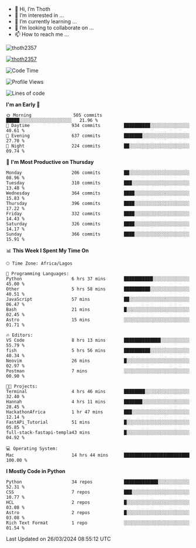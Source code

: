 <!---
thoth2357/thoth2357 is a ✨ special ✨ repository because its `README.md` (this file) appears on your GitHub profile.
You can click the Preview link to take a look at your changes.
--->

- 👋 Hi, I’m Thoth
- 👀 I’m interested in ...
- 🌱 I’m currently learning ...
- 💞️ I’m looking to collaborate on ...
- 📫 How to reach me ...

<p align="left"> <img src="https://komarev.com/ghpvc/?username=thoth2357&label=Profile%20views&color=0e75b6&style=flat" alt="thoth2357" /> </p>

<p align="left"> <a href="https://github.com/ryo-ma/github-profile-trophy"><img src="https://github-profile-trophy.vercel.app/?username=thoth2357&row=1&theme=gruvbox" alt="thoth2357" /></a> </p>

<!--START_SECTION:waka-->
![Code Time](http://img.shields.io/badge/Code%20Time-2%2C798%20hrs%2056%20mins-blue)

![Profile Views](http://img.shields.io/badge/Profile%20Views-15-blue)

![Lines of code](https://img.shields.io/badge/From%20Hello%20World%20I%27ve%20Written-31.0%20million%20lines%20of%20code-blue)

**I'm an Early 🐤** 

```text
🌞 Morning                505 commits         █████░░░░░░░░░░░░░░░░░░░░   21.96 % 
🌆 Daytime                934 commits         ██████████░░░░░░░░░░░░░░░   40.61 % 
🌃 Evening                637 commits         ███████░░░░░░░░░░░░░░░░░░   27.70 % 
🌙 Night                  224 commits         ██░░░░░░░░░░░░░░░░░░░░░░░   09.74 % 
```
📅 **I'm Most Productive on Thursday** 

```text
Monday                   206 commits         ██░░░░░░░░░░░░░░░░░░░░░░░   08.96 % 
Tuesday                  310 commits         ███░░░░░░░░░░░░░░░░░░░░░░   13.48 % 
Wednesday                364 commits         ████░░░░░░░░░░░░░░░░░░░░░   15.83 % 
Thursday                 396 commits         ████░░░░░░░░░░░░░░░░░░░░░   17.22 % 
Friday                   332 commits         ████░░░░░░░░░░░░░░░░░░░░░   14.43 % 
Saturday                 326 commits         ████░░░░░░░░░░░░░░░░░░░░░   14.17 % 
Sunday                   366 commits         ████░░░░░░░░░░░░░░░░░░░░░   15.91 % 
```


📊 **This Week I Spent My Time On** 

```text
🕑︎ Time Zone: Africa/Lagos

💬 Programming Languages: 
Python                   6 hrs 37 mins       ███████████░░░░░░░░░░░░░░   45.00 % 
Other                    5 hrs 58 mins       ██████████░░░░░░░░░░░░░░░   40.51 % 
JavaScript               57 mins             ██░░░░░░░░░░░░░░░░░░░░░░░   06.47 % 
Bash                     21 mins             █░░░░░░░░░░░░░░░░░░░░░░░░   02.45 % 
Astro                    15 mins             ░░░░░░░░░░░░░░░░░░░░░░░░░   01.71 % 

🔥 Editors: 
VS Code                  8 hrs 13 mins       ██████████████░░░░░░░░░░░   55.79 % 
fish                     5 hrs 56 mins       ██████████░░░░░░░░░░░░░░░   40.34 % 
Neovim                   26 mins             █░░░░░░░░░░░░░░░░░░░░░░░░   02.97 % 
Postman                  7 mins              ░░░░░░░░░░░░░░░░░░░░░░░░░   00.90 % 

🐱‍💻 Projects: 
Terminal                 4 hrs 46 mins       ████████░░░░░░░░░░░░░░░░░   32.40 % 
Hannah                   4 hrs 11 mins       ███████░░░░░░░░░░░░░░░░░░   28.45 % 
HackathonAfrica          1 hr 47 mins        ███░░░░░░░░░░░░░░░░░░░░░░   12.14 % 
FastAPi_Tutorial         51 mins             █░░░░░░░░░░░░░░░░░░░░░░░░   05.85 % 
full-stack-fastapi-templa43 mins             █░░░░░░░░░░░░░░░░░░░░░░░░   04.92 % 

💻 Operating System: 
Mac                      14 hrs 44 mins      █████████████████████████   100.00 % 
```

**I Mostly Code in Python** 

```text
Python                   34 repos            █████████████░░░░░░░░░░░░   52.31 % 
CSS                      7 repos             ███░░░░░░░░░░░░░░░░░░░░░░   10.77 % 
HCL                      2 repos             █░░░░░░░░░░░░░░░░░░░░░░░░   03.08 % 
Astro                    2 repos             █░░░░░░░░░░░░░░░░░░░░░░░░   03.08 % 
Rich Text Format         1 repo              ░░░░░░░░░░░░░░░░░░░░░░░░░   01.54 % 
```




 Last Updated on 26/03/2024 08:55:12 UTC
<!--END_SECTION:waka-->
<!--![](http://github-profile-summary-cards.vercel.app/api/cards/profile-details?username=thoth2357&theme=2077)

![](http://github-profile-summary-cards.vercel.app/api/cards/stats?username=thoth2357&theme=2077)![](http://github-profile-summary-cards.vercel.app/api/cards/productive-time?username=thoth2357&theme=2077&utcOffset=8) -->
